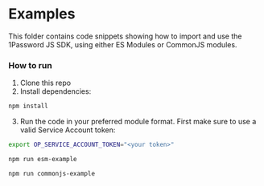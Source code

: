 # Examples

This folder contains code snippets showing how to import and use the
1Password JS SDK, using either ES Modules or CommonJS modules.

### How to run
1. Clone this repo
2. Install dependencies:
```bash
npm install
```
3. Run the code in your preferred module format. First make sure to use a valid Service Account token:
```bash
export OP_SERVICE_ACCOUNT_TOKEN="<your token>"
```
```bash
npm run esm-example
```
```bash
npm run commonjs-example
```

